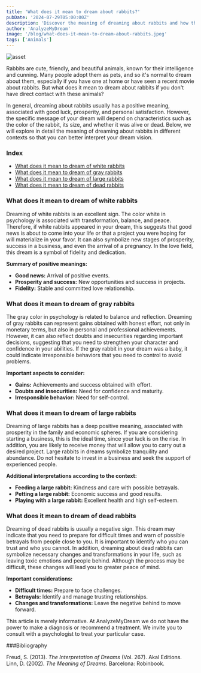```yaml
---
title: 'What does it mean to dream about rabbits?'
pubDate: '2024-07-29T05:00:00Z'
description: 'Discover the meaning of dreaming about rabbits and how this type of dream can reflect positive aspects such as prosperity and personal satisfaction, depending on the context and the type of rabbit.'
author: 'AnalyzeMyDream'
image: '/blog/what-does-it-mean-to-dream-about-rabbits.jpeg'
tags: ['Animals']
---
```


![asset](/blog/what-does-it-mean-to-dream-about-rabbits.jpeg)

Rabbits are cute, friendly, and beautiful animals, known for their intelligence and cunning. Many people adopt them as pets, and so it's normal to dream about them, especially if you have one at home or have seen a recent movie about rabbits. But what does it mean to dream about rabbits if you don't have direct contact with these animals?

In general, dreaming about rabbits usually has a positive meaning, associated with good luck, prosperity, and personal satisfaction. However, the specific message of your dream will depend on characteristics such as the color of the rabbit, its size, and whether it was alive or dead. Below, we will explore in detail the meaning of dreaming about rabbits in different contexts so that you can better interpret your dream vision.

### Index

- [What does it mean to dream of white rabbits](#what-does-it-mean-to-dream-of-white-rabbits)
- [What does it mean to dream of gray rabbits](#what-does-it-mean-to-dream-of-gray-rabbits)
- [What does it mean to dream of large rabbits](#what-does-it-mean-to-dream-of-large-rabbits)
- [What does it mean to dream of dead rabbits](#what-does-it-mean-to-dream-of-dead-rabbits)

### What does it mean to dream of white rabbits

Dreaming of white rabbits is an excellent sign. The color white in psychology is associated with transformation, balance, and peace. Therefore, if white rabbits appeared in your dream, this suggests that good news is about to come into your life or that a project you were hoping for will materialize in your favor. It can also symbolize new stages of prosperity, success in a business, and even the arrival of a pregnancy. In the love field, this dream is a symbol of fidelity and dedication.

**Summary of positive meanings:**

- **Good news:** Arrival of positive events.
- **Prosperity and success:** New opportunities and success in projects.
- **Fidelity:** Stable and committed love relationship.

### What does it mean to dream of gray rabbits

The gray color in psychology is related to balance and reflection. Dreaming of gray rabbits can represent gains obtained with honest effort, not only in monetary terms, but also in personal and professional achievements. However, it can also reflect doubts and insecurities regarding important decisions, suggesting that you need to strengthen your character and confidence in your abilities. If the gray rabbit in your dream was a baby, it could indicate irresponsible behaviors that you need to control to avoid problems.

**Important aspects to consider:**

- **Gains:** Achievements and success obtained with effort.
- **Doubts and insecurities:** Need for confidence and maturity.
- **Irresponsible behavior:** Need for self-control.

### What does it mean to dream of large rabbits

Dreaming of large rabbits has a deep positive meaning, associated with prosperity in the family and economic spheres. If you are considering starting a business, this is the ideal time, since your luck is on the rise. In addition, you are likely to receive money that will allow you to carry out a desired project. Large rabbits in dreams symbolize tranquility and abundance. Do not hesitate to invest in a business and seek the support of experienced people.

**Additional interpretations according to the context:**

- **Feeding a large rabbit:** Kindness and care with possible betrayals.
- **Petting a large rabbit:** Economic success and good results.
- **Playing with a large rabbit:** Excellent health and high self-esteem.

### What does it mean to dream of dead rabbits

Dreaming of dead rabbits is usually a negative sign. This dream may indicate that you need to prepare for difficult times and warn of possible betrayals from people close to you. It is important to identify who you can trust and who you cannot. In addition, dreaming about dead rabbits can symbolize necessary changes and transformations in your life, such as leaving toxic emotions and people behind. Although the process may be difficult, these changes will lead you to greater peace of mind.

**Important considerations:**

- **Difficult times:** Prepare to face challenges.
- **Betrayals:** Identify and manage trusting relationships.
- **Changes and transformations:** Leave the negative behind to move forward.

This article is merely informative. At AnalyzeMyDream we do not have the power to make a diagnosis or recommend a treatment. We invite you to consult with a psychologist to treat your particular case.

###Bibliography

Freud, S. (2013). *The Interpretation of Dreams* (Vol. 267). Akal Editions. 
Linn, D. (2002). *The Meaning of Dreams*. Barcelona: Robinbook.